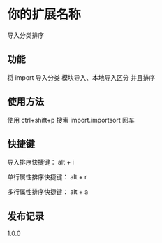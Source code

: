 # 你的扩展名称

导入分类排序

## 功能

将 import 导入分类 模块导入、本地导入区分 并且排序

## 使用方法

使用 ctrl+shift+p 搜索 import.importsort 回车

## 快捷键

导入排序快捷键： alt + i

单行属性排序快捷键： alt + r

多行属性排序快捷键： alt + a

## 发布记录

1.0.0
